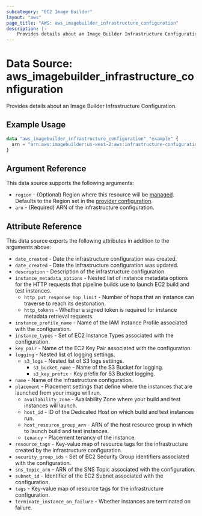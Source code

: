 ```yaml
---
subcategory: "EC2 Image Builder"
layout: "aws"
page_title: "AWS: aws_imagebuilder_infrastructure_configuration"
description: |-
    Provides details about an Image Builder Infrastructure Configuration
---
```


# Data Source: aws_imagebuilder_infrastructure_configuration

Provides details about an Image Builder Infrastructure Configuration.

## Example Usage

```terraform
data "aws_imagebuilder_infrastructure_configuration" "example" {
  arn = "arn:aws:imagebuilder:us-west-2:aws:infrastructure-configuration/example"
}
```

## Argument Reference

This data source supports the following arguments:

* `region` - (Optional) Region where this resource will be [managed](https://docs.aws.amazon.com/general/latest/gr/rande.html#regional-endpoints). Defaults to the Region set in the [provider configuration](https://registry.terraform.io/providers/hashicorp/aws/latest/docs#aws-configuration-reference).
* `arn` - (Required) ARN of the infrastructure configuration.

## Attribute Reference

This data source exports the following attributes in addition to the arguments above:

* `date_created` - Date the infrastructure configuration was created.
* `date_created` - Date the infrastructure configuration was updated.
* `description` - Description of the infrastructure configuration.
* `instance_metadata_options` - Nested list of instance metadata options for the HTTP requests that pipeline builds use to launch EC2 build and test instances.
    * `http_put_response_hop_limit` - Number of hops that an instance can traverse to reach its destonation.
    * `http_tokens` - Whether a signed token is required for instance metadata retrieval requests.
* `instance_profile_name` - Name of the IAM Instance Profile associated with the configuration.
* `instance_types` - Set of EC2 Instance Types associated with the configuration.
* `key_pair` - Name of the EC2 Key Pair associated with the configuration.
* `logging` - Nested list of logging settings.
    * `s3_logs` - Nested list of S3 logs settings.
        * `s3_bucket_name` - Name of the S3 Bucket for logging.
        * `s3_key_prefix` - Key prefix for S3 Bucket logging.
* `name` - Name of the infrastructure configuration.
* `placement` - Placement settings that define where the instances that are launched from your image will run.
    * `availability_zone` - Availability Zone where your build and test instances will launch.
    * `host_id` - ID of the Dedicated Host on which build and test instances run.
    * `host_resource_group_arn` - ARN of the host resource group in which to launch build and test instances.
    * `tenancy` - Placement tenancy of the instance.
* `resource_tags` - Key-value map of resource tags for the infrastructure created by the infrastructure configuration.
* `security_group_ids` - Set of EC2 Security Group identifiers associated with the configuration.
* `sns_topic_arn` - ARN of the SNS Topic associated with the configuration.
* `subnet_id` - Identifier of the EC2 Subnet associated with the configuration.
* `tags` - Key-value map of resource tags for the infrastructure configuration.
* `terminate_instance_on_failure` - Whether instances are terminated on failure.
